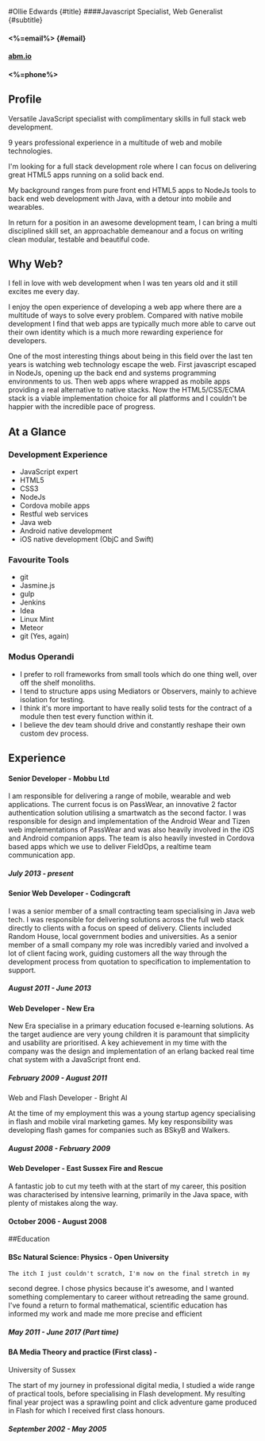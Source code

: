 #Ollie Edwards {#title}
####Javascript Specialist, Web Generalist {#subtitle}

#### <%=email%> {#email}
#### [abm.io](http://www.abm.io)
#### <%=phone%>

## Profile

Versatile JavaScript specialist with complimentary skills in full stack web
development.

9 years professional experience in a multitude of web and mobile technologies.

I'm looking for a full stack development role where I can focus on delivering great HTML5 apps running on a solid back end.

My background ranges from pure front end HTML5 apps to NodeJs tools to back end web
development with Java, with a detour into mobile and wearables.

In return for a position in an awesome development team, I can bring a multi disciplined
skill set, an approachable demeanour and a focus on writing clean modular,
testable and beautiful code.

## Why Web?

I fell in love with web development when I was ten years old and it still excites me every day.

I enjoy the open experience of developing a web app where there are a multitude of ways to solve every problem.
Compared with native mobile development I find that web apps are typically much more able to carve out their own identity
which is a much more rewarding experience for developers.

One of the most interesting things about being in this field over the last ten years is watching web technology escape the web.
First javascript escaped in NodeJs, opening up the back end and systems programming environments to us. Then web apps
where wrapped as mobile apps providing a real alternative to native stacks. Now the HTML5/CSS/ECMA stack is a viable
implementation choice for all platforms and I couldn't be happier with the incredible pace of progress.

## At a Glance

### Development Experience
* JavaScript expert
* HTML5
* CSS3
* NodeJs
* Cordova mobile apps
* Restful web services
* Java web
* Android native development
* iOS native development (ObjC and Swift)

### Favourite Tools
* git
* Jasmine.js
* gulp
* Jenkins
* Idea
* Linux Mint
* Meteor
* git (Yes, again)

### Modus Operandi

* I prefer to roll frameworks from small tools which do one thing well, over off the shelf monoliths.
* I tend to structure apps using Mediators or Observers, mainly to achieve isolation for testing.
* I think it's more important to have really solid tests for the contract of a module then test every function within it.
* I believe the dev team should drive and constantly reshape their own custom dev process.

## Experience

#### Senior Developer - Mobbu Ltd

I am responsible for delivering a range of mobile, wearable and web applications. The current focus is on PassWear, an
innovative 2 factor authentication solution utilising a smartwatch as the second factor. I was responsible for design and
implementation of the Android Wear and Tizen web implementations of PassWear and was also heavily involved in the iOS and Android companion apps.
The team is also heavily invested in Cordova based apps which we use to deliver FieldOps, a realtime team communication app.

##### July 2013 - present

#### Senior Web Developer - Codingcraft

I was a senior member of a small contracting team specialising in Java web tech. I was responsible for delivering solutions
across the full web stack directly to clients with a focus on speed of delivery. Clients included Random House,
local government bodies and universities. As a senior member of a small company my role was incredibly varied and involved
a lot of client facing work, guiding customers all the way through the development process from quotation to specification to
implementation to support.

##### August 2011 - June 2013

#### Web Developer - New Era

New Era specialise in a primary education focused e-learning solutions. As
the target audience are very young children it is paramount that simplicity
and usability are prioritised. A key achievement in my time with the
company was the design and implementation of an erlang
backed real time chat system with a JavaScript front end.

##### February 2009 - August 2011

Web and Flash Developer - Bright AI

At the time of my employment this was a young startup agency specialising
in flash and mobile viral marketing games. My key responsibility was
developing flash games for companies such as BSkyB and Walkers.

##### August 2008 - February 2009

#### Web Developer - East Sussex Fire and Rescue

A fantastic job to cut my teeth with at the start of my career, this position
was characterised by intensive learning, primarily in the Java space, with
plenty of mistakes along the way.

#### October 2006 - August 2008

##Education

#### BSc Natural Science: Physics - Open University

    The itch I just couldn't scratch, I'm now on the final stretch in my
second degree. I chose physics because it's awesome, and I wanted
something complementary to career without retreading the same ground.
I've found a return to formal mathematical, scientific education has
informed my work and made me more precise and efficient

##### May 2011 - June 2017 (Part time)

#### BA Media Theory and practice (First class) -
University of Sussex

The start of my journey in professional digital media, I studied a wide range
of practical tools, before specialising in Flash development. My resulting final
year project was a sprawling point and click adventure game produced
in Flash for which I received first class honours.

##### September 2002 - May 2005